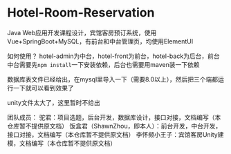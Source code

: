 # Hotel-Room-Reservation
Java Web应用开发课程设计，宾馆客房预订系统，使用Vue+SpringBoot+MySQL，有前台和中台管理页，均使用ElementUI

如何使用？
hotel-admin为中台，hotel-front为前台，hotel-back为后台，前台中台需要先`npm install`一下安装依赖，后台也需要用maven装一下依赖

数据库表文件已经给出，在mysql里导入一下（需要8.0以上），然后把三个端都运行一下就可以看到效果了

unity文件太大了，这里暂时不给出

团队成员：
驼君：项目选题，后台开发，数据库设计，接口对接，文档编写（本仓库暂不提供原文档）
饭盒君（ShawnZhou，即本人）：前台开发，中台开发，接口对接，文档编写（本仓库暂不提供原文档）
李怀频小王子：宾馆客房Unity建模，文档编写（本仓库暂不提供原文档）

